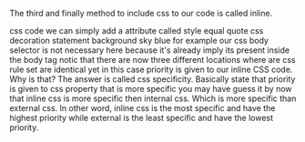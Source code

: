 The third and finally method to include css to our code is called inline.

css code we can simply add a attribute called style equal quote css decoration statement
background sky blue
for example
our css body selector is not necessary here because it's already imply its present inside the body tag
notic that there are now three different locations where are css rule set are identical yet in this case priority is given to our inline CSS code.
Why is that? The answer is called css specificity. 
Basically state that priority is given to css property that is more specific
you may have guess it by now that inline css is more specific then internal css.
Which is more specific than external css.
In other word, inline css is the most specific and have the highest priority
while external is the least specific and have the lowest priority.
